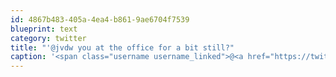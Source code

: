 ```yaml
---
id: 4867b483-405a-4ea4-b861-9ae6704f7539
blueprint: text
category: twitter
title: "'@jvdw you at the office for a bit still?"
caption: '<span class="username username_linked">@<a href="https://twitter.com/jvdw" title="John van der Woude">jvdw</a></span> you at the office for a bit still?'
---
```

